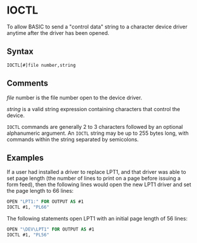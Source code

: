 # IOCTL

To allow BASIC to send a "control data" string to a character device driver anytime after the driver has been opened.

## Syntax

`IOCTL[#]file number,string`

## Comments

*file* number is the file number open to the device driver.

*string* is a valid string expression containing characters that control the device.

`IOCTL` commands are generally 2 to 3 characters followed by an optional alphanumeric argument. An `IOCTL` string may be up to 255 bytes long, with commands within the string separated by semicolons.

## Examples

If a user had installed a driver to replace LPT1, and that driver was able to set page length (the number of lines to print on a page before issuing a form feed), then the following lines would open the new LPT1 driver and set the page length to 66 lines:

```vb
OPEN "LPT1:" FOR OUTPUT AS #1
IOCTL #1, "PL66"
```

The following statements open LPT1 with an initial page length of 56 lines:

```vb
OPEN "\DEV\LPT1" FOR OUTPUT AS #1
IOCTL #1, "PL56"
```
